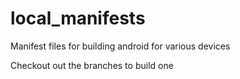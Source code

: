# local_manifests
Manifest files for building android for various devices

Checkout out the branches to build one